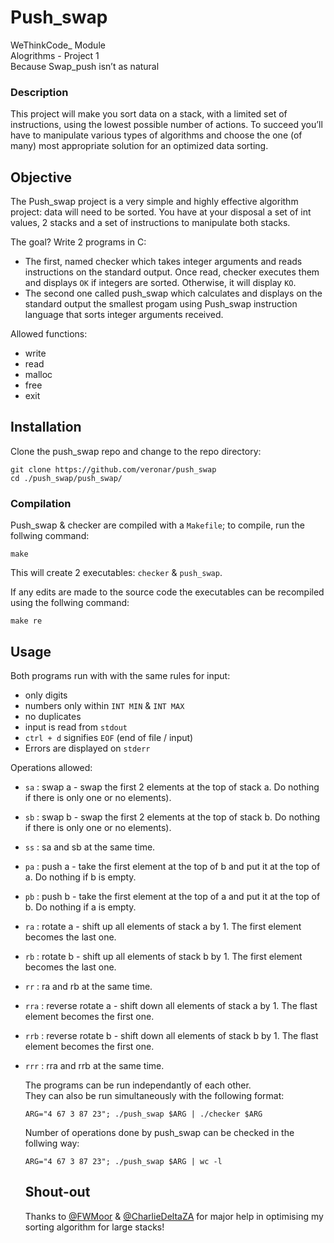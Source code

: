 # **Push_swap**

WeThinkCode_ Module  
Alogrithms - Project 1  
Because Swap_push isn’t as natural

### **Description**
This project will make you sort data on a stack, with a limited set of instructions, using the lowest possible number of actions. To succeed you’ll have to manipulate various types of algorithms and choose the one (of many) most appropriate solution for an optimized data sorting.
  
## **Objective**
The Push_swap project is a very simple and highly effective algorithm project: data will need to be sorted. You have at your disposal a set of int values, 2 stacks and a set of instructions to manipulate both stacks.  
  
The goal? Write 2 programs in C:  
- The first, named checker which takes integer arguments and reads instructions on
the standard output. Once read, checker executes them and displays `OK` if integers
are sorted. Otherwise, it will display `KO`.
- The second one called push_swap which calculates and displays on the standard
output the smallest progam using Push_swap instruction language that sorts integer
arguments received.  

Allowed functions:
- write
- read
- malloc
- free
- exit

## Installation

Clone the push_swap repo and change to the repo directory:

```
git clone https://github.com/veronar/push_swap
cd ./push_swap/push_swap/
```

### Compilation

Push_swap & checker are compiled with a `Makefile`; to compile, run the follwing command:

```
make
```

This will create 2 executables: `checker` & `push_swap`.  

If any edits are made to the source code the executables can be recompiled using the follwing command:

```
make re
```

## Usage

Both programs run with with the same rules for input:
- only digits
- numbers only within `INT MIN` & `INT MAX`
- no duplicates
- input is read from `stdout`
- `ctrl + d` signifies `EOF` (end of file / input)
- Errors are displayed on `stderr`
  
Operations allowed:
- `sa` : swap a - swap the first 2 elements at the top of stack a. Do nothing if there is only one or no elements).
- `sb` : swap b - swap the first 2 elements at the top of stack b. Do nothing if there is only one or no elements).
- `ss` : sa and sb at the same time.
- `pa` : push a - take the first element at the top of b and put it at the top of a. Do nothing if b is empty.
- `pb` : push b - take the first element at the top of a and put it at the top of b. Do nothing if a is empty.
- `ra` : rotate a - shift up all elements of stack a by 1. The first element becomes
the last one.
- `rb` : rotate b - shift up all elements of stack b by 1. The first element becomes
the last one.
- `rr` : ra and rb at the same time.
- `rra` : reverse rotate a - shift down all elements of stack a by 1. The flast element becomes the first one.
- `rrb` : reverse rotate b - shift down all elements of stack b by 1. The flast element becomes the first one.
- `rrr` : rra and rrb at the same time.
  
  The programs can be run independantly of each other.  
  They can also be run simultaneously with the following format:
  ```
  ARG="4 67 3 87 23"; ./push_swap $ARG | ./checker $ARG
  ```

  Number of operations done by push_swap can be checked in the follwing way:
  ```
  ARG="4 67 3 87 23"; ./push_swap $ARG | wc -l
  ```

  ## Shout-out
  Thanks to [@FWMoor](https://github.com/FWMoor) & [@CharlieDeltaZA](https://github.com/CharlieDeltaZA) for major help in optimising my sorting algorithm for large stacks!
